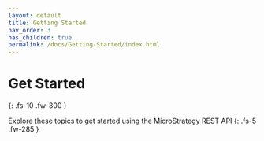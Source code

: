 ```yaml
---
layout: default
title: Getting Started
nav_order: 3
has_children: true
permalink: /docs/Getting-Started/index.html
---
```


# Get Started
{: .fs-10 .fw-300 }

Explore these topics to get started using the MicroStrategy REST API
{: .fs-5 .fw-285 }
